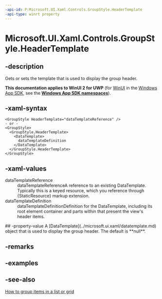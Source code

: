 ```yaml
---
-api-id: P:Microsoft.UI.Xaml.Controls.GroupStyle.HeaderTemplate
-api-type: winrt property
---
```


<!-- Property syntax
public Windows.UI.Xaml.DataTemplate HeaderTemplate { get;  set; }
-->

# Microsoft.UI.Xaml.Controls.GroupStyle.HeaderTemplate

## -description
Gets or sets the template that is used to display the group header.

**This documentation applies to WinUI 2 for UWP** (for [WinUI](/windows/apps/winui/winui3/) in the [Windows App SDK](/windows/apps/windows-app-sdk/), see the **[Windows App SDK namespaces](/windows/windows-app-sdk/api/winrt/)**).

## -xaml-syntax
```xaml
<GroupStyle HeaderTemplate="dataTemplateReference" />
- or -
<GroupStyle>
  <GroupStyle.HeaderTemplate>
    <DataTemplate>
      dataTemplateDefinition
    </DataTemplate>
  </GroupStyle.HeaderTemplate>
</GroupStyle>
```


## -xaml-values
<dl><dt>dataTemplateReference</dt><dd>dataTemplateReferenceA reference to an existing DataTemplate. Typically this is a keyed resource, which you reference through {StaticResource} markup extension.</dd>
<dt>dataTemplateDefinition</dt><dd>dataTemplateDefinitionDefinition for the DataTemplate, including its root element container and parts within that present the view's header items.</dd>
</dl>
## -property-value
A [DataTemplate](../microsoft.ui.xaml/datatemplate.md) object that is used to display the group header. The default is **null**.

## -remarks

## -examples

## -see-also
[How to group items in a list or grid](/previous-versions/windows/apps/hh780627(v=win.10))
